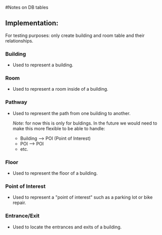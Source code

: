 #Notes on DB tables

## Implementation:

For testing purposes: only create building and room table and their relationships.

### Building
- Used to represent a building.

### Room
- Used to represent a room inside of a building.

### Pathway
- Used to represent the path from one building to another.

  *Note:* for now this is only for buldings. In the future we would need 
  to make this more flexible to be able to handle:
	- Building --> POI (Point of Interest)
	- POI --> POI
	- etc. 

### Floor
- Used to represent the floor of a building.

### Point of Interest
- Used to represent a "point of interest" such as a parking lot or bike repair.

### Entrance/Exit
- Used to locate the entrances and exits of a building.


